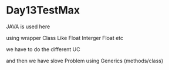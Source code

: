 # Day13TestMax

JAVA is used here


using wrapper Class Like Float Interger Float etc

we have to do the different UC 


and then we have slove Problem using Generics (methods/class)
